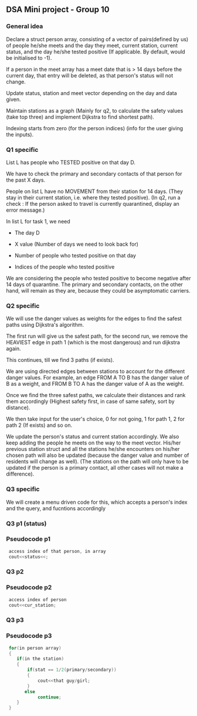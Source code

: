 ## DSA Mini project - Group 10

### General idea

 Declare a struct person array, consisting of a vector of pairs(defined by us) of people he/she meets and the day they meet, current station, current status, and the day he/she tested positive (If applicable. By default, would be initialised to -1).

 If a person in the meet array has a meet date that is > 14 days before the current day, that entry will be deleted, as that person's status will not change.

 Update status, station and meet vector depending on the day and data given.

 Maintain stations as a graph (Mainly for q2, to calculate the safety values (take top three) and implement Dijkstra to find shortest path).

 Indexing starts from zero (for the person indices) (info for the user giving the inputs).

### Q1 specific 

List L has people who TESTED positive on that day D.

We have to check the primary and secondary contacts of that person for the past X days.

People on list L have no MOVEMENT from their station for 14 days. (They stay in their current station, i.e. where they tested positive). (In q2, run a check : If the person asked to travel is currently quarantined, display an error message.)

 In list L for task 1, we need

- The day D

- X value (Number of days we need to look back for)

- Number of people who tested positive on that day

- Indices of the people who tested positive

 We are considering the people who tested positive to become negative after 14 days of quarantine. The primary and secondary contacts, on the other hand, will remain as they are, because they could be asymptomatic carriers.

### Q2 specific

 We will use the danger values as weights for the edges to find the safest paths using Dijkstra's algorithm.

 The first run will give us the safest path, for the second run, we remove the HEAVIEST edge in path 1 (which is the most dangerous) and run dijkstra again.

 This continues, till we find 3 paths (if exists).

 We are using directed edges between stations to account for the different danger values. For example, an edge FROM A TO B has the danger value of B as a weight, and FROM B TO A has the danger value of A as the weight.

 Once we find the three safest paths, we calculate their distances and rank them accordingly (Highest safety first, in case of same safety, sort by distance).

 We then take input for the user's choice, 0 for not going, 1 for path 1, 2 for path 2 (If exists) and so on.

 We update the person's status and current station accordingly. We also keep adding the people he meets on the way to the meet vector. His/her previous station struct and all the stations he/she encounters on his/her chosen path will also be updated (because the danger value and number of residents will change as well). (The stations on the path will only have to be updated if the person is a primary contact, all other cases will not make a difference).

### Q3 specific

 We will create a menu driven code for this, which accepts a person's index and the query, and fucntions accordingly

### Q3 p1 (status)

### Pseudocode p1
```c++
 access index of that person, in array
 cout<<status<<;
```
### Q3 p2

### Pseudocode p2
```c++
 access index of person
 cout<<cur_station;
```
### Q3 p3

### Pseudocode p3
```c++
 for(in person array)
 {
    if(in the station)
    {
        if(stat == 1/2(primary/secondary))
        {
            cout<<that guy/girl;
        }
       else
            continue;
    }
 }
 ```